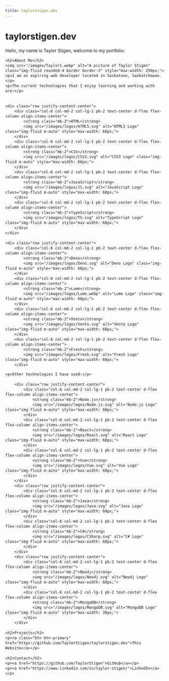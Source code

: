 ```yaml
---
title: taylorstigen.dev
---
```


<div class="container text-center">
    <h1>taylorstigen.dev</h1>
    <p>Hello, my name is Taylor Stigen, welcome to my portfolio.</p>

    <h2>About Me</h2>
    <img src="/images/Taylor1.webp" alt="A picture of Taylor Stigen" class="img-fluid rounded-4 border border-3" style="max-width: 250px;">
    <p>I am an aspiring web developer located in Saskatoon, Saskatchewan.</p>
    <p>The current technologies that I enjoy learning and working with are:</p>


    <div class="row justify-content-center">
        <div class="col-6 col-md-2 col-lg-1 pb-2 text-center d-flex flex-column align-items-center">
            <strong class="mb-2">HTML</strong>
            <img src="/images/logos/HTML5.svg" alt="HTML5 Logo" class="img-fluid m-auto" style="max-width: 60px;">
        </div>
        <div class="col-6 col-md-2 col-lg-1 pb-2 text-center d-flex flex-column align-items-center">
            <strong class="mb-2">CSS</strong>
            <img src="/images/logos/CSS3.svg" alt="CSS3 Logo" class="img-fluid m-auto" style="max-width: 60px;">
        </div>
        <div class="col-6 col-md-2 col-lg-1 pb-2 text-center d-flex flex-column align-items-center">
            <strong class="mb-2">JavaScript</strong>
            <img src="/images/logos/JS.svg" alt="JavaScript Logo" class="img-fluid m-auto" style="max-width: 60px;">
        </div>
        <div class="col-6 col-md-2 col-lg-1 pb-2 text-center d-flex flex-column align-items-center">
            <strong class="mb-2">TypeScript</strong>
            <img src="/images/logos/TS.svg" alt="TypeScript Logo" class="img-fluid m-auto" style="max-width: 60px;">
        </div>
    </div>

    <div class="row justify-content-center">
        <div class="col-6 col-md-2 col-lg-1 pb-2 text-center d-flex flex-column align-items-center">
            <strong class="mb-2">Deno</strong>
            <img src="/images/logos/Deno.svg" alt="Deno Logo" class="img-fluid m-auto" style="max-width: 60px;">
        </div>
        <div class="col-6 col-md-2 col-lg-1 pb-2 text-center d-flex flex-column align-items-center">
            <strong class="mb-2">Lume</strong>
            <img src="/images/logos/Lume.webp" alt="Lume Logo" class="img-fluid m-auto" style="max-width: 60px;">
        </div>
        <div class="col-6 col-md-2 col-lg-1 pb-2 text-center d-flex flex-column align-items-center">
            <strong class="mb-2">Vento</strong>
            <img src="/images/logos/Vento.svg" alt="Vento Logo" class="img-fluid m-auto" style="max-width: 60px;">
        </div>
        <div class="col-6 col-md-2 col-lg-1 pb-2 text-center d-flex flex-column align-items-center">
            <strong class="mb-2">Fresh</strong>
            <img src="/images/logos/Fresh.svg" alt="Fresh Logo" class="img-fluid m-auto" style="max-width: 60px;">
        </div>

</div>

    <p>Other technologies I have used:</p>

        <div class="row justify-content-center">
            <div class="col-6 col-md-2 col-lg-1 pb-2 text-center d-flex flex-column align-items-center">
                <strong class="mb-2">Node.js</strong>
                <img src="/images/logos/Node.js.svg" alt="Node.js Logo" class="img-fluid m-auto" style="max-width: 60px;">
            </div>
            <div class="col-6 col-md-2 col-lg-1 pb-2 text-center d-flex flex-column align-items-center">
                <strong class="mb-2">React</strong>
                <img src="/images/logos/React.svg" alt="React Logo" class="img-fluid m-auto" style="max-width: 60px;">
            </div>
            <div class="col-6 col-md-2 col-lg-1 pb-2 text-center d-flex flex-column align-items-center">
                <strong class="mb-2">Vue</strong>
                <img src="/images/logos/Vue.svg" alt="Vue Logo" class="img-fluid m-auto" style="max-width: 60px;">
            </div>
        </div>
        <div class="row justify-content-center">
            <div class="col-6 col-md-2 col-lg-1 pb-2 text-center d-flex flex-column align-items-center">
                <strong class="mb-2">Java</strong>
                <img src="/images/logos/Java.svg" alt="Java Logo" class="img-fluid m-auto" style="max-width: 60px;">
            </div>
            <div class="col-6 col-md-2 col-lg-1 pb-2 text-center d-flex flex-column align-items-center">
                <strong class="mb-2">C#</strong>
                <img src="/images/logos/CSharp.svg" alt="C# Logo" class="img-fluid m-auto" style="max-width: 60px;">
            </div>
        </div>
        <div class="row justify-content-center">
            <div class="col-6 col-md-2 col-lg-1 pb-2 text-center d-flex flex-column align-items-center">
                <strong class="mb-2">Neo4j</strong>
                <img src="/images/logos/Neo4j.svg" alt="Neo4j Logo" class="img-fluid m-auto" style="max-width: 60px;">
            </div>
            <div class="col-6 col-md-2 col-lg-1 pb-2 text-center d-flex flex-column align-items-center">
                <strong class="mb-2">MongoDB</strong>
                <img src="/images/logos/MongoDB.svg" alt="MongoDB Logo" class="img-fluid m-auto" style="max-width: 30px;">
            </div>
        </div>

    <h2>Projects</h2>
    <p><a class="btn btn-primary" href="https://github.com/TaylorStigen/taylorstigen.dev">This Website</a></p>

    <h2>Contact</h2>
    <p><a href="https://github.com/TaylorStigen">GitHub</a></p>
    <p><a href="https://www.linkedin.com/in/taylor-stigen/">LinkedIn</a></p>

</div>
